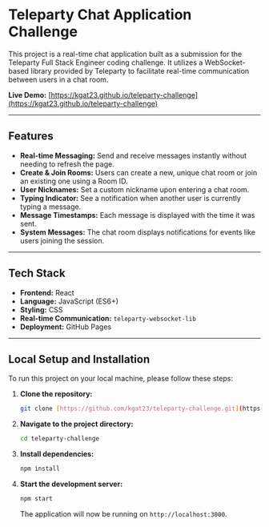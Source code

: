 # Teleparty Chat Application Challenge

This project is a real-time chat application built as a submission for the Teleparty Full Stack Engineer coding challenge. It utilizes a WebSocket-based library provided by Teleparty to facilitate real-time communication between users in a chat room.

**Live Demo:** [https://kgat23.github.io/teleparty-challenge](https://kgat23.github.io/teleparty-challenge)

***

## Features

* **Real-time Messaging:** Send and receive messages instantly without needing to refresh the page.
* **Create & Join Rooms:** Users can create a new, unique chat room or join an existing one using a Room ID.
* **User Nicknames:** Set a custom nickname upon entering a chat room.
* **Typing Indicator:** See a notification when another user is currently typing a message.
* **Message Timestamps:** Each message is displayed with the time it was sent.
* **System Messages:** The chat room displays notifications for events like users joining the session.

***

## Tech Stack

* **Frontend:** React
* **Language:** JavaScript (ES6+)
* **Styling:** CSS
* **Real-time Communication:** `teleparty-websocket-lib`
* **Deployment:** GitHub Pages

***

## Local Setup and Installation

To run this project on your local machine, please follow these steps:

1.  **Clone the repository:**
    ```bash
    git clone [https://github.com/kgat23/teleparty-challenge.git](https://github.com/kgat23/teleparty-challenge.git)
    ```

2.  **Navigate to the project directory:**
    ```bash
    cd teleparty-challenge
    ```

3.  **Install dependencies:**
    ```bash
    npm install
    ```

4.  **Start the development server:**
    ```bash
    npm start
    ```

    The application will now be running on `http://localhost:3000`.
